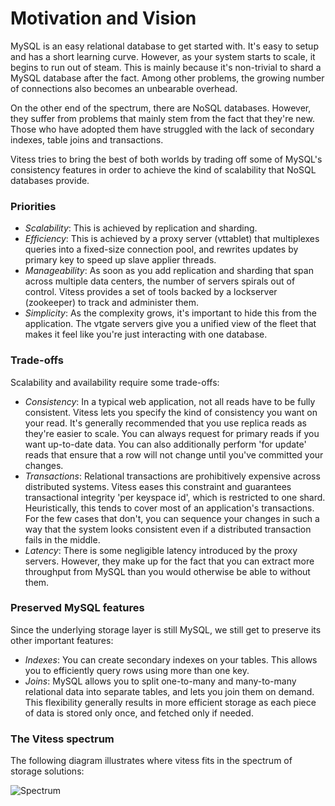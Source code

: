 # Motivation and Vision

MySQL is an easy relational database to get started with.
It's easy to setup and has a short learning curve.
However, as your system starts to scale, it begins to run out of steam.
This is mainly because it's non-trivial to shard a MySQL database after the fact.
Among other problems, the growing number of connections also becomes an
unbearable overhead.

On the other end of the spectrum, there are NoSQL databases.
However, they suffer from problems that mainly stem from the fact that they're new.
Those who have adopted them have struggled with the lack of secondary indexes,
table joins and transactions.

Vitess tries to bring the best of both worlds by trading off
some of MySQL's consistency features in order to achieve the
kind of scalability that NoSQL databases provide.

### Priorities

* *Scalability*: This is achieved by replication and sharding.
* *Efficiency*: This is achieved by a proxy server (vttablet) that
multiplexes queries into a fixed-size connection pool, and rewrites
updates by primary key to speed up slave applier threads.
* *Manageability*: As soon as you add replication and sharding that span
across multiple data centers, the number of servers spirals out of control.
Vitess provides a set of tools backed by a lockserver (zookeeper) to
track and administer them.
* *Simplicity*: As the complexity grows, it's important to hide this
from the application.
The vtgate servers give you a unified view of the fleet that makes
it feel like you're just interacting with one database.

### Trade-offs

Scalability and availability require some trade-offs:

* *Consistency*: In a typical web application, not all reads have to be
fully consistent.
Vitess lets you specify the kind of consistency you want on your read.
It's generally recommended that you use replica reads as they're easier to scale.
You can always request for primary reads if you want up-to-date data.
You can also additionally perform 'for update' reads that ensure that
a row will not change until you've committed your changes.
* *Transactions*: Relational transactions are prohibitively expensive
across distributed systems.
Vitess eases this constraint and guarantees transactional integrity
'per keyspace id', which is restricted to one shard.
Heuristically, this tends to cover most of an application's transactions.
For the few cases that don't, you can sequence your changes in such a way
that the system looks consistent even if a distributed transaction fails
in the middle.
* *Latency*: There is some negligible latency introduced by the proxy servers.
However, they make up for the fact that you can extract more throughput from
MySQL than you would otherwise be able to without them.

### Preserved MySQL features

Since the underlying storage layer is still MySQL, we still get to preserve
its other important features:

* *Indexes*: You can create secondary indexes on your tables. This allows you
to efficiently query rows using more than one key.
* *Joins*:  MySQL allows you to split one-to-many and many-to-many relational data
into separate tables, and lets you join them on demand.
This flexibility generally results in more efficient storage as each piece of
data is stored only once, and fetched only if needed.

### The Vitess spectrum

The following diagram illustrates where vitess fits in the spectrum of storage solutions:

![Spectrum](https://raw.github.com/vitessio/vitess/main/doc/VitessSpectrum.png)
